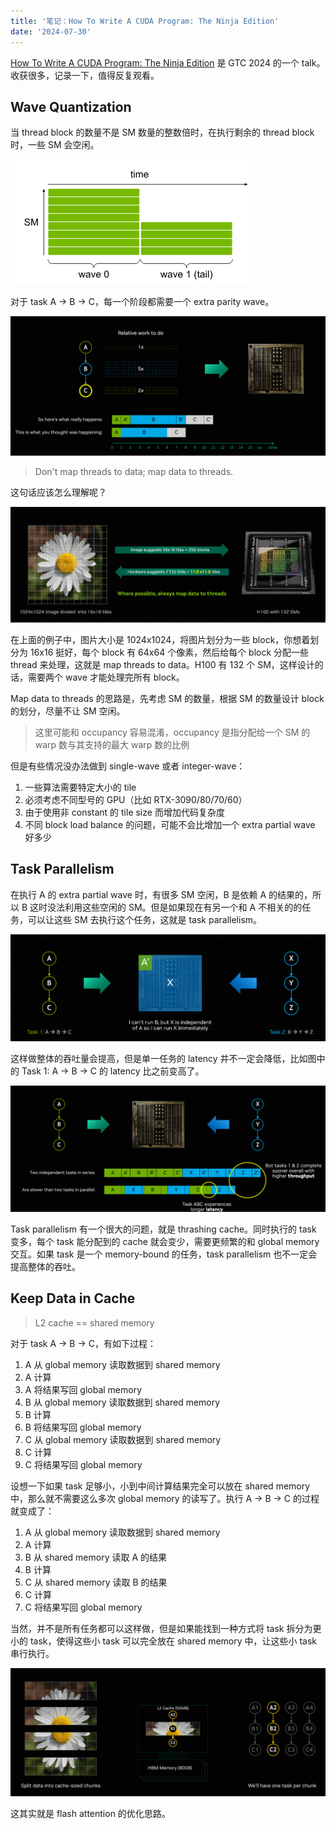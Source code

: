 ```yaml
---
title: '笔记：How To Write A CUDA Program: The Ninja Edition'
date: '2024-07-30'
---
```


[How To Write A CUDA Program: The Ninja Edition](https://www.nvidia.com/en-us/on-demand/session/gtc24-s62401/) 是 GTC 2024 的一个 talk。收获很多，记录一下，值得反复观看。


## Wave Quantization
当 thread block 的数量不是 SM 数量的整数倍时，在执行剩余的 thread block 时，一些 SM 会空闲。

![alt text](/how_to_write_a_cuda_program/image.png)

对于 task A -> B -> C，每一个阶段都需要一个 extra parity wave。

![alt text](/how_to_write_a_cuda_program/image-2.png)

> Don't map threads to data; map data to threads.

这句话应该怎么理解呢？

![alt text](/how_to_write_a_cuda_program/image-1.png)

在上面的例子中，图片大小是 1024x1024，将图片划分为一些 block，你想着划分为 16x16 挺好，每个 block 有 64x64 个像素，然后给每个 block 分配一些 thread 来处理，这就是 map threads to data。H100 有 132 个 SM，这样设计的话，需要两个 wave 才能处理完所有 block。

Map data to threads 的思路是，先考虑 SM 的数量，根据 SM 的数量设计 block 的划分，尽量不让 SM 空闲。

> 这里可能和 occupancy 容易混淆，occupancy 是指分配给一个 SM 的 warp 数与其支持的最大 warp 数的比例

但是有些情况没办法做到 single-wave 或者 integer-wave：
1. 一些算法需要特定大小的 tile
2. 必须考虑不同型号的 GPU（比如 RTX-3090/80/70/60）
3. 由于使用非 constant 的 tile size 而增加代码复杂度
4. 不同 block load balance 的问题，可能不会比增加一个 extra partial wave 好多少

## Task Parallelism
在执行 A 的 extra partial wave 时，有很多 SM 空闲，B 是依赖 A 的结果的，所以 B 这时没法利用这些空闲的 SM。但是如果现在有另一个和 A 不相关的的任务，可以让这些 SM 去执行这个任务，这就是 task parallelism。

![alt text](/how_to_write_a_cuda_program/image-4.png)

这样做整体的吞吐量会提高，但是单一任务的 latency 并不一定会降低，比如图中的 Task 1: A -> B -> C 的 latency 比之前变高了。

![alt text](/how_to_write_a_cuda_program/image-5.png)

Task parallelism 有一个很大的问题，就是 thrashing cache。同时执行的 task 变多，每个 task 能分配到的 cache 就会变少，需要更频繁的和 global memory 交互。如果 task 是一个 memory-bound 的任务，task parallelism 也不一定会提高整体的吞吐。

## Keep Data in Cache
> L2 cache == shared memory

对于 task A -> B -> C，有如下过程：
1. A 从 global memory 读取数据到 shared memory
2. A 计算
3. A 将结果写回 global memory
4. B 从 global memory 读取数据到 shared memory
5. B 计算
6. B 将结果写回 global memory
7. C 从 global memory 读取数据到 shared memory
8. C 计算
9. C 将结果写回 global memory

设想一下如果 task 足够小，小到中间计算结果完全可以放在 shared memory 中，那么就不需要这么多次 global memory 的读写了。执行 A -> B -> C 的过程就变成了：

1. A 从 global memory 读取数据到 shared memory
2. A 计算
3. B 从 shared memory 读取 A 的结果
4. B 计算
5. C 从 shared memory 读取 B 的结果
6. C 计算
7. C 将结果写回 global memory

当然，并不是所有任务都可以这样做，但是如果能找到一种方式将 task 拆分为更小的 task，使得这些小 task 可以完全放在 shared memory 中，让这些小 task 串行执行。

![alt text](/how_to_write_a_cuda_program/image-8.png)

这其实就是 flash attention 的优化思路。

